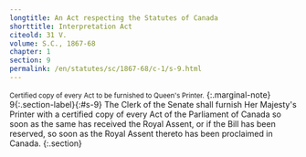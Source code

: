 ```yaml
---
longtitle: An Act respecting the Statutes of Canada
shorttitle: Interpretation Act
citeold: 31 V.
volume: S.C., 1867-68
chapter: 1
section: 9
permalink: /en/statutes/sc/1867-68/c-1/s-9.html
---
```

<small>Certified copy of every Act to be furnished to Queen's Printer.</small>
{:.marginal-note}
<span>9</span>{:.section-label}{:#s-9} The Clerk of the Senate shall furnish Her Majesty's Printer with a certified copy of every Act of the Parliament of Canada so soon as the same has received the Royal Assent, or if the Bill has been reserved, so soon as the Royal Assent thereto has been proclaimed in Canada.
{:.section}